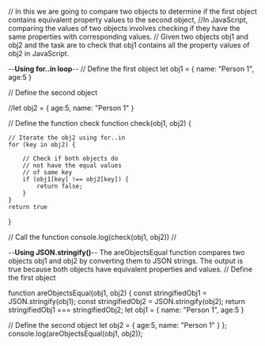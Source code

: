 // In this we are going to compare two objects to determine if the first object contains equivalent property values to the second object,
//In JavaScript, comparing the values of two objects involves checking if they have the same properties with corresponding values.
// Given two objects obj1 and obj2 and the task are to check that obj1 contains all the property values of obj2 in JavaScript.

--**Using for..in loop**--
// Define the first object
let obj1 = {
	name: "Person 1", age:5 
}

// Define the second object

//let obj2 = {
 age:5, name: "Person 1" 
}

// Define the function check
function check(obj1, obj2) {

	// Iterate the obj2 using for..in
	for (key in obj2) {

		// Check if both objects do 
		// not have the equal values
		// of same key
		if (obj1[key] !== obj2[key]) {
			return false;
		}
	}
	return true
}

// Call the function
console.log(check(obj1, obj2))
//


--**Using JSON.stringify()**--
The areObjectsEqual function compares two objects obj1 and obj2 by converting them to JSON strings. The output is true because both objects have equivalent properties and values.
// Define the first object

function areObjectsEqual(obj1, obj2) {
    const stringifiedObj1 = JSON.stringify(obj1);
    const stringifiedObj2 = JSON.stringify(obj2);
    return stringifiedObj1 === stringifiedObj2;
let obj1 = {
	name: "Person 1", age:5 
}

// Define the second object
let obj2 = {
 age:5, name: "Person 1" 
}
};
console.log(areObjectsEqual(obj1, obj2));